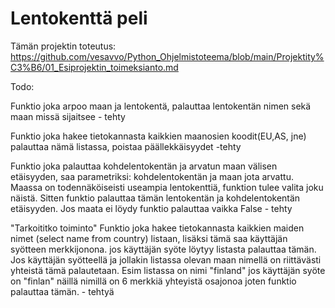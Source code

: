 # Lentokenttä peli


Tämän projektin toteutus: https://github.com/vesavvo/Python_Ohjelmistoteema/blob/main/Projektity%C3%B6/01_Esiprojektin_toimeksianto.md



Todo:

  Funktio joka arpoo maan ja lentokentä, palauttaa lentokentän nimen sekä maan missä sijaitsee - tehty
   
  Funktio joka hakee tietokannasta kaikkien maanosien koodit(EU,AS, jne) palauttaa nämä listassa, poistaa päällekkäisyydet -tehty
  
  Funktio joka palauttaa kohdelentokentän  ja arvatun maan välisen etäisyyden, saa parametriksi: kohdelentokentän ja maan jota arvattu.
  Maassa on todennäköiseisti useampia lentokenttiä, funktion tulee valita joku näistä. Sitten funktio palauttaa tämän lentokentän ja kohdelentokentän etäisyyden. Jos maata ei löydy funktio palauttaa vaikka False - tehty


  "Tarkoititko toiminto"
  Funktio joka hakee tietokannasta kaikkien maiden nimet (select name from country) listaan, lisäksi tämä saa käyttäjän syötteen merkkijonona. jos käyttäjän syöte löytyy listasta palauttaa tämän.
  Jos käyttäjän syötteellä ja jollakin listassa olevan maan nimellä on riittävästi yhteistä tämä palautetaan. Esim listassa on nimi "finland" jos käyttäjän syöte on "finlan" näillä nimillä on 6 merkkiä yhteyistä osajonoa      joten funktio palauttaa tämän.  - tehtyä
